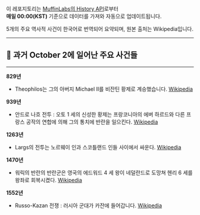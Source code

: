 

이 레포지토리는 [MuffinLabs의 History API](https://history.muffinlabs.com/date)로부터  
**매일 00:00(KST)** 기준으로 데이터를 가져와 자동으로 업데이트됩니다.

5개의 주요 역사적 사건이 한국어로 번역되어 요약되며, 원본 출처는 Wikipedia입니다.

---

## 📅 과거 **October 2**에 일어난 주요 사건들

---
**829년**
- Theophilos는 그의 아버지 Michael II를 비잔틴 황제로 계승했습니다.  [Wikipedia](https://wikipedia.org/wiki/Theophilos_(emperor))

**939년**
- 안드로 나흐 전투 : 오토 1 세의 신성한 황제는 프랑코니아의 에버 하르드와 다른 프랑스 공작의 연합에 의해 그의 통치에 반란을 일으킨다.  [Wikipedia](https://wikipedia.org/wiki/Battle_of_Andernach)

**1263년**
- Largs의 전투는 노르웨이 인과 스코틀랜드 인들 사이에서 싸운다.  [Wikipedia](https://wikipedia.org/wiki/Battle_of_Largs)

**1470년**
- 워릭의 반란의 반란군은 영국의 에드워드 4 세 왕이 네덜란드로 도망쳐 헨리 6 세를 왕좌로 회복시켰다.  [Wikipedia](https://wikipedia.org/wiki/Richard_Neville,_16th_Earl_of_Warwick)

**1552년**
- Russo-Kazan 전쟁 : 러시아 군대가 카잔에 들어갑니다.  [Wikipedia](https://wikipedia.org/wiki/Siege_of_Kazan)
